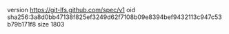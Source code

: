 version https://git-lfs.github.com/spec/v1
oid sha256:3a8d0bb47138f825ef3249d62f7108b09e8394bef9432113c947c53b79b171f8
size 1803
